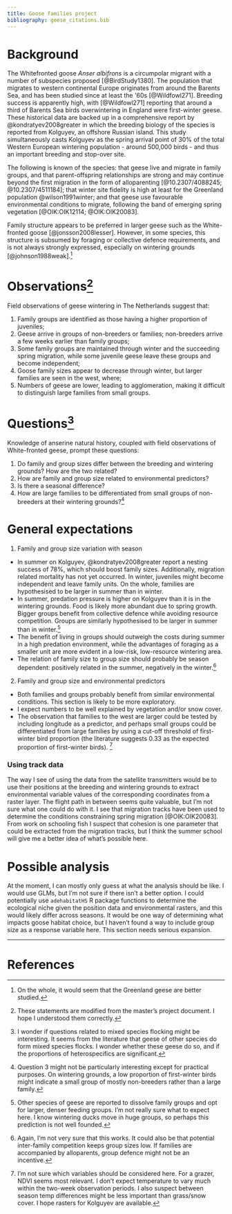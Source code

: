 ```yaml
---
title: Goose families project
bibliography: geese_citations.bib
---
```


# Background

The Whitefronted goose *Anser albifrons* is a circumpolar migrant with a number of subspecies proposed [@BirdStudy1380]. The population that migrates to western continental Europe originates from around the Barents Sea, and has been studied since at least the '60s [@Wildfowl271]. Breeding success is apparently high, with [@Wildfowl271] reporting that around a third of Barents Sea birds overwintering in England were first-winter geese. These historical data are backed up in a comprehensive report by @kondratyev2008greater in which the breeding biology of the species is reported from Kolguyev, an offshore Russian island. This study simultaneously casts Kolguyev as the spring arrival point of 30% of the total Western European wintering population - around 500,000 birds - and thus an important breeding and stop-over site.

The following is known of the species: that geese live and migrate in family groups, and that parent-offspring relationships are strong and may continue beyond the first migration in the form of alloparenting [@10.2307/4088245; @10.2307/4511184]; that winter site fidelity is high at least for the Greenland population @wilson1991winter; and that geese use favourable environmental conditions to migrate, following the band of emerging spring vegetation [@OIK:OIK12114; @OIK:OIK20083].

Family structure appears to be preferred in larger geese such as the White-fronted goose [@jonsson2008lesser]. However, in some species, this structure is subsumed by foraging or collective defence requirements, and is not always strongly expressed, especially on wintering grounds [@johnson1988weak].[^1]

# Observations[^2]
Field observations of geese wintering in The Netherlands suggest that:

1. Family groups are identified as those having a higher proportion of juveniles;
2. Geese arrive in groups of non-breeders or families; non-breeders arrive a few weeks earlier than family groups;
3. Some family groups are maintained through winter and the succeeding spring migration, while some juvenile geese leave these groups and become independent;
4. Goose family sizes appear to decrease through winter, but larger families are seen in the west, where;
5. Numbers of geese are lower, leading to agglomeration, making it difficult to distinguish large families from small groups.

# Questions[^3]
Knowledge of anserine natural history, coupled with field observations of White-fronted geese, prompt these questions:

1. Do family and group sizes differ between the breeding and wintering grounds? How are the two related?
2. How are family and group size related to environmental predictors?
3. Is there a seasonal difference?
4. How are large families to be differentiated from small groups of non-breeders at their wintering grounds?[^4]

# General expectations
1. Family and group size variation with season
 - In summer on Kolguyev, @kondratyev2008greater report a nesting success of 78%, which should boost family sizes. Additionally, migration related mortality has not yet occurred. In winter, juveniles might become independent and leave family units. On the whole, families are hypothesised to be larger in summer than in winter.
 - In summer, predation pressure is higher on Kolguyev than it is in the wintering grounds. Food is likely more abundant due to spring growth. Bigger groups benefit from collective defence while avoiding resource competition. Groups are similarly hypothesised to be larger in summer than in  winter.[^5]
 - The benefit of living in groups should outweigh the costs during summer in a high predation environment, while the advantages of foraging as a smaller unit are more evident in a low-risk, low-resource wintering area.
 - The relation of family size to group size should probably be season dependent: positively related in the summer, negatively in the winter.[^6]

2. Family and group size and environmental predictors
 - Both families and groups probably benefit from similar environmental conditions. This section is likely to be more exploratory.
 - I expect numbers to be well explained by vegetation and/or snow cover.
 - The observation that families to the west are larger could be tested by including longitude as a predictor, and      perhaps small groups could be differentiated from large families by using a cut-off threshold of first-winter bird proportion (the literature suggests 0.33 as the expected proportion of first-winter birds). [^7]

### Using track data

The way I see of using the data from the satellite transmitters would be to use their positions at the breeding and wintering grounds to extract environmental variable values of the corresponding coordinates from a raster layer. The flight path in between seems quite valuable, but I’m not sure what one could do with it. I see that migration tracks have been used to determine the conditions constraining spring migration [@OIK:OIK20083]. From work on schooling fish I suspect that cohesion is one parameter that could be extracted from the migration tracks, but I think the summer school will give me a better idea of what’s possible
here.

# Possible analysis
At the moment, I can mostly only guess at what the analysis should be like. I would use GLMs, but I’m not sure if there isn’t a better option. I could potentially use `adehabitatHS` R package functions to determine the ecological niche given the position data and environmental rasters, and this would likely differ across seasons. It would be one way of  determining what impacts goose habitat choice, but I haven’t found a way to include group size as a response variable here. This section needs serious expansion.

---

# References

[^1]: On the whole, it would seem that the Greenland geese are better
    studied.

[^2]: These statements are modified from the master’s project document.
    I hope I understood them correctly.

[^3]: I wonder if questions related to mixed species flocking might be
    interesting. It seems from the literature that geese of other
    species do form mixed species flocks. I wonder whether these geese
    do so, and if the proportions of heterospecifics are significant.

[^4]: Question 3 might not be particularly interesting except for
    practical purposes. On wintering grounds, a low proportion of
    first-winter birds might indicate a small group of mostly
    non-breeders rather than a large family.

[^5]: Other species of geese are reported to dissolve family groups and
    opt for larger, denser feeding groups. I’m not really sure what to
    expect here. I know wintering ducks move in huge groups, so perhaps
    this prediction is not well founded.

[^6]: Again, I’m not very sure that this works. It could also be that
    potential inter-family competition keeps group sizes low. If
    families are accompanied by alloparents, group defence might not be
    an incentive.

[^7]: I’m not sure which variables should be considered here. For a
    grazer, NDVI seems most relevant. I don’t expect temperature to vary
    much within the two-week observation periods. I also suspect between
    season temp differences might be less important than grass/snow
    cover. I hope rasters for Kolguyev are available.

[^8]: Number of heterospecifics. Might not be relevant/feasible.

[^9]: Seems relevant, but direct quantification of predation pressure
    seems difficult at best.
